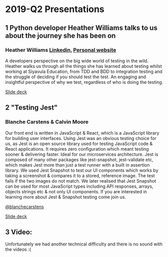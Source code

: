 # 2019-Q2 Presentations

## 1 Python developer Heather Williams talks to us about the journey she has been on  

### Heather Williams [Linkedin](https://www.linkedin.com/in/heatherjwilliams/), [Personal website](https://heatherjw.github.io/)
A developers perspective on the big wide world of testing in the wild. Heather walks us through all the things she has learned about testing whilst working at Siyavula Education, from TDD and BDD to integration testing and the struggle of deciding if you should test the test. An engaging and insightful perspective of why we test, regardless of who is doing the testing. 

[Slide deck](https://docs.google.com/presentation/d/10Mite3OoqJNWwH7jMxJAtNlK8XKvSyV9aVPDiBp0-RM/edit?usp=sharing)

## 2 "Testing Jest"

### Blanche Carstens & Calvin Moore
Our front end is written in JavaScript & React, which is a JavaScript library for building user interfaces. Using Jest was an obvious testing choice for us, as Jest is an open source library used for testing JavaScript code & React applications. It requires zero configuration which meant testing sooner & delivering faster. Ideal for our microservices architecture. Jest is composed of many other packages like jest-snapshot, jest-validate etc, which makes Jest more than just a test runner with a built in assertion library. We used Jest Snapshot to test our UI components which works by taking a screenshot & compares it to a stored, reference image. The test fails if the two images do not match. We later realised that Jest Snapshot can be used for most JavaScript types including API responses, arrays, objects strings etc & not only UI components. If you are interested in learning more about Jest & Snapshot testing come join us.

[@blanchecarstens](https://twitter.com/BlancheCarstens)

[Slide deck](https://drive.google.com/file/d/0B6oLpqBUioStR29YSkgzR2stUkZOUk96T0xXZ3BSMTNJZWxJ/view?usp=sharing)

## 3 Video:
Unfortunately we had another technical difficulty and there is no sound with the videos :( 

